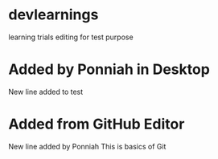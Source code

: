 # devlearnings
learning trials
editing for test purpose
# Added by Ponniah in Desktop
New line added to test
# Added from GitHub Editor
New line added by Ponniah
This is basics of Git